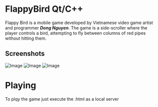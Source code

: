 # FlappyBird Qt/C++
Flappy Bird is a mobile game developed by Vietnamese video game artist and programmer __*Dong Nguyen*__. The game is a side-scroller where the player controls a bird, attempting to fly between columns of red pipes without hitting them.

## Screenshots
![Image](https://user-images.githubusercontent.com/28188300/181496061-cd78661b-9723-496c-91cd-c434b4312db0.png)
![Image](https://user-images.githubusercontent.com/28188300/181496062-e75b7cee-2760-48a3-babb-feddf6e11dc6.png)
![Image](https://user-images.githubusercontent.com/28188300/181496063-2d3a2e09-80b7-4530-ae9f-7016e67a482a.png)

# Playing
To plqy the game just execute the .html as a local server
